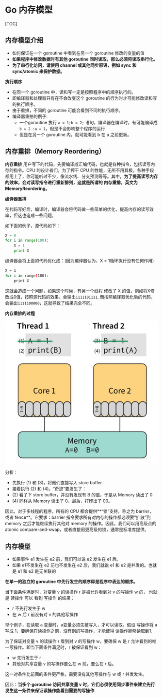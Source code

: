 

# Go 内存模型
[TOC]

## 内存模型介绍

- 如何保证在一个 goroutine 中看到在另一个 goroutine 修改的变量的值
- **如果程序中修改数据时有其他 goroutine 同时读取，那么必须将读取串行化。**
- **为了串行化访问，请使用 channel 或其他同步原语，例如 sync 和 sync/atomic 来保护数据。**

**执行顺序**

*   在同一个 goroutine 中，读和写一定是按照程序中的顺序执行的。
*   即编译器和处理器只有在不会改变这个 goroutine 的行为时才可能修改读和写的执行顺序。
*   由于重排，不同的 goroutine 可能会看到不同的执行顺序。
*   编译器重拍的例子:
    *   一个goroutine 执行 `a = 1;b = 2;` 语句，编译器在编译时，有可能编译成`b = 2 :a = 1`，但是不会影响整个程序的运行
    *   但是在另一个 goroutine 内，就可能看到 b 在 a 之前更新。

## 内存重排（Memory Reordering）

**内存重排**
用户写下的代码，先要编译成汇编代码，也就是各种指令，包括读写内存的指令。CPU 的设计者们，为了榨干 CPU 的性能，无所不用其极，各种手段都用上了，你可能听过不少，像流水线、分支预测等等。其中，**为了提高读写内存的效率，会对读写指令进行重新排列，这就是所谓的 内存重排，英文为 MemoryReordering。**

**编译器重排**

在代码写好后，编译时，编译器会将代码做一些简单的优化，提高内存的读写效率，但这也造成一些问题。

如下面的例子，源代码如下：

```python
X = 0
for i in range(100):
    X = 1
    print X
```

编译器会将上面的代码优化成：(因为编译器认为，X = 1循环执行没有任何作用)

```bash
X = 1
for i in range(100):
    print X
```

这就会造成一个问题，如果这个时候，有另一个线程 修改了 X 的值，例如将X修改成0值，按照源代码的效果，会输出`1111101111`, 而按照编译器优化后的代码，会输出`1111100000`，这就导致了结果完全不同。

**内存重排的过程**

![内存重排](https://github.com/Nevermore12321/LeetCode/blob/blog/go%E8%BF%9B%E9%98%B6%E8%AE%AD%E7%BB%83%E8%90%A5/%E5%86%85%E5%AD%98%E9%87%8D%E6%8B%8D%E7%9A%84%E6%B5%81%E7%A8%8B.png?raw=true)

分析：

*   先执行 (1) 和 (3)，将他们直接写入 store buffer
*   接着执行 (2) 和 (4)。“奇迹”要发生了：
*   (2) 看了下 store buffer，并没有发现有 B 的值，于是从 Memory 读出了 0
*   (4) 同样从 Memory 读出了 0。最后，打印出了 00。

因此，对于多线程的程序，所有的 CPU 都会提供\*\*“锁”支持，称之为 barrier，或者 fence\*\*。它要求：barrier 指令要求所有对内存的操作都必须要“扩散”到 memory 之后才能继续执行其他对 memory 的操作。因此，我们可以用高级点的 atomic compare-and-swap，或者直接用更高级的锁，通常是标准库提供。

## 内存模型

*   如果事件 e1 发生在 e2 前，我们可以说 e2 发生在 e1 后。
*   如果 e1不发生在 e2 前也不发生在 e2 后，我们就说 e1 和 e2 是并发的。也就是 e1 和 e2 是无关联的

**在单一的独立的 goroutine 中先行发生的顺序即是程序中表达的顺序。**

当下面条件满足时，对变量 v 的读操作 r 是被允许看到对 v 的写操作 w 的， 也就是 读操作 可以 看到 写操作 的结果：

*   r 不先行发生于 w
*   在 w 后 r 前没有对 v 的其他写操作

举个例子，在读取 a 变量时，a变量必须先被写入，才可以读取。假设 写操作将 a 写成 1，要确保在读操作之前，没有别的写操作，才能使得 读操作能够读取到1.

为了保证对变量 v 的读操作 r 看到对 v 的写操作 w，要确保 w 是 r 允许看到的唯一写操作。即当下面条件满足时，r 被保证看到 w：

*   w 先行发生于 r
*   其他对共享变量 v 的写操作要么在 w 前，要么在 r 后。

这一对条件比前面的条件更严格，需要没有其他写操作与 w 或 r 并发发生。

因此：**当多个 goroutine 访问共享变量 v 时，它们必须使用同步事件来建立先行发生这一条件来保证读操作能看到需要的写操作**